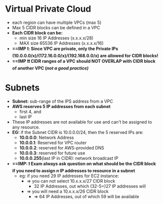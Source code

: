 
# Virtual Private Cloud

- each region can have multiple VPCs (max 5)
- Max 5 CIDR blocks can be defined in a VPC
- **Each CIDR block can be:**
	- min size 16 IP Addresses (x.x.x.x/28)
	- MAX size 65536 IP Addresses (x.x.x.x/16)
- **==IMP ❗️: Since VPC are private, only the Private IPs (10.0.0.0/x)/(172.16.0.0/x)/(192.168.0.0/x) are allowed for CIDR blocks!**
- **==IMP ❗️❗️ CIDR ranges of a VPC should NOT OVERLAP with CIDR block of another VPC (*not a good practice)***


# Subnets

- **Subnet:** sub-range of the IPS address from a VPC
- **AWS reserves 5 IP addresses from each subnet**
	- first 4, and
	- last IP
- These IP addresses are not available for use and can't be assigned to any resource.
- **EG:** if the Subnet CIDR is 10.0.0.0/24, then the 5 reserved IPs are:
	- **10.0.0.0**: Network Address
	- **10.0.0.1**: Reserved for VPC router
	- **10.0.0.2**: reserved for AWS-provided DNS
	- **10.0.0.3**: reserved for future use
	- **10.0.0.255**(last IP in CIDR): network broadcast IP
- **==IMP: ❗️ Exam always ask question on what should be the CIDR block if you need to assign *n* IP addresses to resource in a subnet**
	- eg: if you need 29 IP addresses for EC2 instance:
		- => you can not select 10.x.x.x/27 CIDR block
			- 32 IP Addresses, out which (32-5=)27 IP addresses will 
		- => you will need a 10.x.x.x/26 CIDR block
			-  => 64 IP Addresses, out of which 59 will be available

